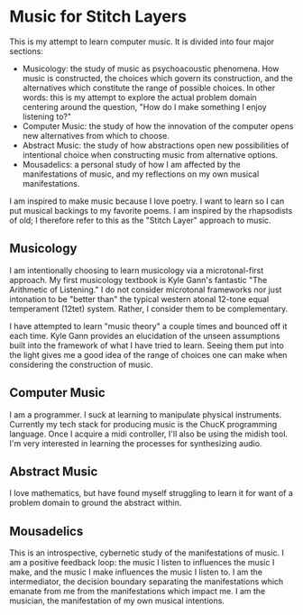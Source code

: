 # Music for Stitch Layers

This is my attempt to learn computer music. It is divided into four major sections:

- Musicology: the study of music as psychoacoustic phenomena. How music is constructed, the choices which govern its construction, and the alternatives which constitute the range of possible choices. In other words: this is my attempt to explore the actual problem domain centering around the question, "How do I make something I enjoy listening to?"
- Computer Music: the study of how the innovation of the computer opens new alternatives from which to choose. 
- Abstract Music: the study of how abstractions open new possibilities of intentional choice when constructing music from alternative options.
- Mousadelics: a personal study of how I am affected by the manifestations of music, and my reflections on my own musical manifestations.

I am inspired to make music because I love poetry. I want to learn so I can put musical backings to my favorite poems. I am inspired by the rhapsodists of old; I therefore refer to this as the "Stitch Layer" approach to music.

## Musicology

I am intentionally choosing to learn musicology via a microtonal-first approach. My first musicology textbook is Kyle Gann's fantastic "The Arithmetic of Listening." I do not consider microtonal frameworks nor just intonation to be "better than" the typical western atonal 12-tone equal temperament (12tet) system. Rather, I consider them to be complementary. 

I have attempted to learn "music theory" a couple times and bounced off it each time. Kyle Gann provides an elucidation of the unseen assumptions built into the framework of what I have tried to learn. Seeing them put into the light gives me a good idea of the range of choices one can make when considering the construction of music.

## Computer Music

I am a programmer. I suck at learning to manipulate physical instruments. Currently my tech stack for producing music is the ChucK programming language. Once I acquire a midi controller, I'll also be using the midish tool. I'm very interested in learning the processes for synthesizing audio.

## Abstract Music

I love mathematics, but have found myself struggling to learn it for want of a problem domain to ground the abstract within. 

## Mousadelics

This is an introspective, cybernetic study of the manifestations of music. I am a positive feedback loop: the music I listen to influences the music I make, and the music I make influences the music I listen to. I am the intermediator, the decision boundary separating the manifestations which emanate from me from the manifestations which impact me. I am the musician, the manifestation of my own musical intentions.